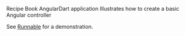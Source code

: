 Recipe Book AngularDart application
Illustrates how to create a basic Angular controller

See [Runnable](http://runnable.com/UvLw-HVhFtxBAAAf/angular-dart-tutorial-chapter-02) for a demonstration.